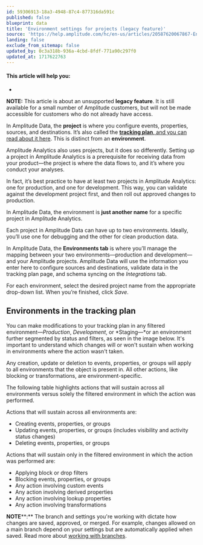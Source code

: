 ```yaml
---
id: 59306913-18a3-4948-87c4-877316da591c
published: false
blueprint: data
title: 'Environment settings for projects (legacy feature)'
source: 'https://help.amplitude.com/hc/en-us/articles/20587620067867-Environment-settings-for-projects-legacy-feature-'
landing: false
exclude_from_sitemap: false
updated_by: 0c3a318b-936a-4cbd-8fdf-771a90c297f0
updated_at: 1717622763
---
```

#### This article will help you:

* 

**NOTE:** This article is about an unsupported **legacy feature**. It is still available for a small number of Amplitude customers, but will not be made accessible for customers who do not already have access.

In Amplitude Data, the **project** is where you configure events, properties, sources, and destinations. It’s also called the [**tracking plan**, and you can read about it here](https://help.amplitude.com/hc/en-us/articles/5078731378203). This is distinct from an **environment**. 

Amplitude Analytics also uses projects, but it does so differently. Setting up a project in Amplitude Analytics is a prerequisite for receiving data from your product—the project is where the data flows to, and it’s where you conduct your analyses. 

In fact, it’s best practice to have at least two projects in Amplitude Analytics: one for production, and one for development. This way, you can validate against the development project first, and then roll out approved changes to production.

In Amplitude Data, the environment is **just another name** for a specific project in Amplitude Analytics. 

Each project in Amplitude Data can have up to two environments. Ideally, you’ll use one for debugging and the other for clean production data.

In Amplitude Data, the **Environments tab** is where you’ll manage the mapping between your two environments—production and development—and your Amplitude projects. Amplitude Data will use the information you enter here to configure sources and destinations, validate data in the tracking plan page, and schema syncing on the *Integrations* tab.

For each environment, select the desired project name from the appropriate drop-down list. When you’re finished, click *Save*.

## Environments in the tracking plan

You can make modifications to your tracking plan in any filtered environment—*Production*, *Development*, or *Staging—*or an environment further segmented by status and filters, as seen in the image below. It's important to understand which changes will or won't sustain when working in environments where the action wasn't taken.

Any creation, update or deletion to events, properties, or groups will apply to all environments that the object is present in. All other actions, like blocking or transformations, are environment-specific.

The following table highlights actions that will sustain across all environments versus solely the filtered environment in which the action was performed. 

Actions that will sustain across all environments are:

* Creating events, properties, or groups
* Updating events, properties, or groups (includes visibility and activity status changes)
* Deleting events, properties, or groups

Actions that will sustain only in the filtered environment in which the action was performed are:

* Applying block or drop filters
* Blocking events, properties, or groups
* Any action involving custom events
* Any action involving derived properties
* Any action involving lookup properties
* Any action involving transformations

**NOTE****:** The branch and settings you're working with dictate how changes are saved, approved, or merged. For example, changes allowed on a main branch depend on your settings but are automatically applied when saved. Read more about [working with branches](/data/work-with-branches).